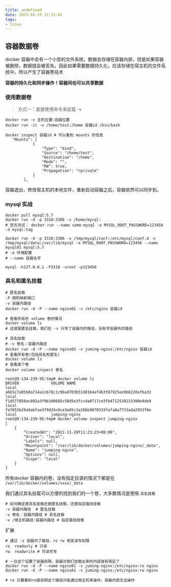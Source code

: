 ```yaml
---
title: undefined
date: 2023-01-19 11:11:41
tags:
- linux
---
```


## 容器数据卷

docker 容器中会有一个小型的文件系统，数据会存储在容器内部，但是如果容器被删除，数据就会被丢失。因此如果需要数据持久化，应该存储在宿主机的文件系统中。所以产生了容器卷技术

**容器的持久化和同步操作！容器间也可以共享数据**

### 使用数据卷

> 方式一：直接使用命令来挂载 -v

```shell
docker run -v 主机位置:容器位置
docker run -it -v /home/test:/home 容器id /bin/bash 

docker inspect 容器id # 可以看到 mounts 的信息
   "Mounts": [
            {
                "Type": "bind",
                "Source": "/home/test",
                "Destination": "/home",
                "Mode": "",
                "RW": true,
                "Propagation": "rprivate"
            }
        ],
```

容器退出，修改宿主机的本地文件，重新启动容器之后，容器依然可以同步到。

### mysql 实战

```shell
docker pull mysql:5.7
docker run -d -p 3310:3306 -v /home/mysql:
# 官方测试： docker run --name some-mysql -e MYSQL_ROOT_PASSWORD=123456 -d mysql:tag

docker run -d -p 3310:3306 -v /tmp/mysql/conf:/etc/mysql/conf.d -v /tmp/mysql/data:/var/lib/mysql -e MYSQL_ROOT_PASSWORD=123456 --name mysql01 mysql:5.7
# -e 环境配置
# --name 容器名字

mysql -h127.0.0.1 -P3310 -uroot -p123456
```

### 具名和匿名挂载

```shell
# 匿名挂载
-P 随机映射端口 
-v 容器内路径
docker run -d -P --name nginx01 -v /etc/nginx 容器id

# 查看所有的 volume 卷的情况
docker volume ls
# 这就是匿名挂载，我们在 -v 只写了容器内的路径，没有写容器外的路径

# 具名挂载
# -v 卷名：容器内路径
docker run -d -P --name nginx02 -v juming-nginx:/etc/nginx 容器id
# 查看所有卷(包括具名和匿名)
docker volume ls
# 查看某个卷
docker volume inspect 卷名

root@9-134-239-95:tmp# docker volume ls
DRIVER              VOLUME NAME
local               a6b5c7a05b0a714a1cb78c1c9bad703b51d81b4ef4b3f87925ee9bb220af6a33
local               f1d577850ac892a3f9b3d0685c58d5e3fcc4a0717ce3fb4712538233300e4de9
local               fe7053b29a9abfae3f9d24c6ce3e05c3a16bb9870333fafa8a7733ada2932f8e
local               jumping-nginx
root@9-134-239-95:tmp# docker volume inspect jumping-nginx
[
    {
        "CreatedAt": "2021-11-20T11:23:23+08:00",
        "Driver": "local",
        "Labels": null,
        "Mountpoint": "/var/lib/docker/volumes/jumping-nginx/_data",
        "Name": "jumping-nginx",
        "Options": null,
        "Scope": "local"
    }
]
```

所有docker 容器内的卷，没有指定目录的情况下都是在 `/var/lib/docker/volumes/xxxx/_data` 

我们通过具名挂载可以方便的找到我们的一个卷，大多数情况是使用 `具名挂载`

```shell
# 如何确定是具名挂载还是匿名挂载，还是指定路径挂载
-v 容器内路径  # 匿名挂载
-v 卷名：容器内路径 # 具名挂载
-v /宿主机路径:容器内路径 # 指定路径挂载
```

扩展

```shell
# 通过 -v 容器内了路径，ro rw 改变读写权限
ro  readonly # 只读 
rw  readwrite # 可读可写

# 一旦这个设置了容器权限，容器对我们挂载出来的内容就有限定了
docker run -d -P --name nginx01 -v juming-nginx:/etc/nginx:ro nginx
docker run -d -P --name nginx01 -v juming-nginx:/etc/nginx:rw nginx

# ro 只要看到ro就说明这个路径只能通过宿主机来操作，容器内部无法操作 
```

